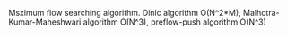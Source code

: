 Msximum flow searching algorithm. Dinic algorithm O(N^2*M), Malhotra-Kumar-Maheshwari algorithm O(N^3), preflow-push algorithm O(N^3)
